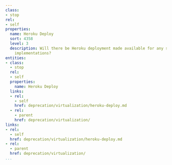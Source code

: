 ```yaml
---
class:
- stop
rel:
- self
properties:
  name: Heroku Deploy
  sort: 4358
  level: 3
  description: Will there be Heroku deployment made available for any server or client
    implementations?
entities:
- class:
  - stop
  rel:
  - self
  properties:
    name: Heroku Deploy
  links:
  - rel:
    - self
    href: deprecation/virtualization/heroku-deploy.md
  - rel:
    - parent
    href: deprecation/virtualization/
links:
- rel:
  - self
  href: deprecation/virtualization/heroku-deploy.md
- rel:
  - parent
  href: deprecation/virtualization/
...
```

